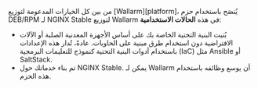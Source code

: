 من بين كل الخيارات المدعومة لتوزيع [Wallarm][platform]، يُنصَح باستخدام حزم DEB/RPM لـ NGINX Stable لتوزيع Wallarm في هذه **الحالات الاستخدامية**:

* بُنيت البنية التحتية الخاصة بك على أساس الأجهزة المعدنية الصلبة أو الآلات الافتراضية دون استخدام طرق مبنية على الحاويات. عادةً، تُدار هذه الإعدادات باستخدام أدوات البنية التحتية كنموذج للتعليمات البرمجية (IaC) مثل Ansible أو SaltStack.
* تم بناء خدماتك حول NGINX Stable. يمكن لـ Wallarm أن يوسع وظائفه باستخدام هذه الحزم.